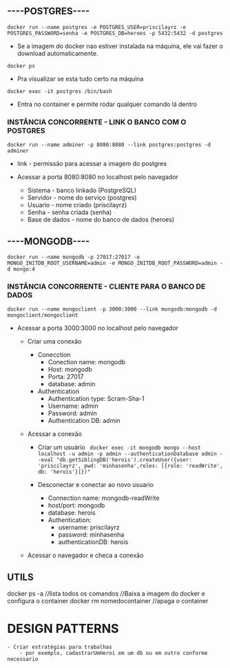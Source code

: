 ## ----POSTGRES----

``docker run --name postgres -e POSTGRES_USER=priscilayrz -e POSTGRES_PASSWORD=senha -e POSTGRES_DB=heroes -p 5432:5432 -d postgres``

- Se a imagem do docker nao estiver instalada na máquina, ele vai fazer o download automaticamente.

``docker ps``
- Pra visualizar se esta tudo certo na máquina

``docker exec -it postgres /bin/bash ``
- Entra no container e permite rodar qualquer comando lá dentro


### INSTÂNCIA CONCORRENTE - LINK O BANCO COM O POSTGRES

`` docker run --name adminer -p 8080:8080 --link postgres:postgres -d adminer ``


- link - permissão para acessar a imagem do postgres

- Acessar a porta 8080:8080 no localhost pelo navegador
    - Sistema - banco linkado (PostgreSQL)
    - Servidor - nome do serviço (postgres)
    - Usuario - nome criado (priscilayrz)
    - Senha - senha criada (senha)
    - Base de dados - nome do banco de dados (heroes)


## ----MONGODB----

`` docker run --name mongodb -p 27017:27017 -e MONGO_INITDB_ROOT_USERNAME=admin -e MONGO_INITDB_ROOT_PASSWORD=admin -d mongo:4 ``
### INSTÂNCIA CONCORRENTE - CLIENTE PARA O BANCO DE DADOS

`` docker run --name mongoclient -p 3000:3000 --link mongodb:mongodb -d mongoclient/mongoclient ``


- Acessar a porta 3000:3000 no localhost pelo navegador
    - Criar uma conexão

        - Conecction
            - Conection name: mongodb 
            - Host: mongodb
            - Porta: 27017
            - database: admin
        - Authentication
            - Authentication type: Scram-Sha-1
            - Username: admin
            - Password: admin
            - Authentication DB: admin
    
    - Acessar a conexão
        - Criar um usuário
        `` docker exec -it mongodb mongo --host localhost -u admin -p admin --authenticationDatabase admin --eval "db.getSiblingDB('herois').createUser({user: 'priscilayrz', pwd: 'minhasenha',roles: [{role: 'readWrite', db: 'herois'}]})"``

        - Desconectar e conectar ao novo usuario
            - Connection name: mongodb-readWrite
            - host/port: mongodb
            - database: herois
            - Authentication: 
                - username: priscilayrz
                - password: minhasenha
                - authenticationDB: herois

    - Acessar o navegador e checa a conexão

## UTILS
docker ps -a //lista todos os comandos //Baixa a imagem do docker e configura o container
docker rm nomedocontainer //apaga o container

# DESIGN PATTERNS   
    - Criar estratégias para trabalhas
        - por exemplo, cadastrarUmHeroi em um db ou em outro conforme necessario
        
